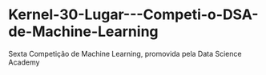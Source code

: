 # Kernel-30-Lugar---Competi-o-DSA-de-Machine-Learning
Sexta Competição de Machine Learning, promovida pela Data Science Academy

